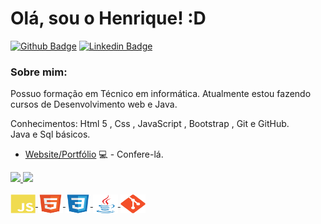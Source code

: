 # Olá, sou o Henrique! :D

[![Github Badge](https://img.shields.io/badge/-Github-000?style=flat-square&logo=Github&logoColor=white&link=https://github.com/henrique2177)](https://github.com/henrique2177)
[![Linkedin Badge](https://img.shields.io/badge/-LinkedIn-blue?style=flat-square&logo=Linkedin&logoColor=white&link=https://www.linkedin.com/in/henriqueslva/)](https://www.linkedin.com/in/henriqueslva/)


### Sobre mim:
Possuo formação em Técnico em informática. Atualmente estou fazendo cursos de Desenvolvimento web e Java.

Conhecimentos: Html 5 , Css , JavaScript , Bootstrap , Git e GitHub.<br>
Java e Sql básicos.

- [Website/Portfólio](https://henrique2177.github.io/HenriqueDaSilva/) 💻 - Confere-lá.

<div style="display: inline_block" align:"center">
  <a href="https://github.com/henrique2177">
  <img height="180em" src="https://github-readme-stats.vercel.app/api?username=henrique2177&show_icons=true&theme=merko&include_all_commits=true&count_private=true"/>
  <img height="180em" src="https://github-readme-stats.vercel.app/api/top-langs/?username=henrique2177&layout=compact&langs_count=7&theme=merko"/>
</div>

<div style="display: inline_block"><br>
  <img align="center" alt="Rafa-Js" height="30" width="40" src="https://raw.githubusercontent.com/devicons/devicon/master/icons/javascript/javascript-plain.svg">
 

  <img align="center" alt="Rafa-HTML" height="30" width="40" src="https://raw.githubusercontent.com/devicons/devicon/master/icons/html5/html5-original.svg">
  <img align="center" alt="Rafa-CSS" height="30" width="40" src="https://raw.githubusercontent.com/devicons/devicon/master/icons/css3/css3-original.svg">
  <img align="center" alt="Rafa-JAVA" height="30" width="40" src="https://raw.githubusercontent.com/devicons/devicon/master/icons/java/java-original.svg">
    <img align="center" alt="Rafa-GIT" height="30" width="40" src="https://raw.githubusercontent.com/devicons/devicon/master/icons/git/git-original.svg">
     
  
</div>
